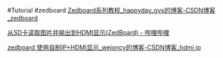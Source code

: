 
#Tutorial #zedboard
[Zedboard系列教程_happyday_gyx的博客-CSDN博客_zedboard](https://blog.csdn.net/qq_37719487/article/details/113616659)

[从SD卡读取图片并输出到HDMI显示(ZedBoard) - 哔哩哔哩](https://www.bilibili.com/read/cv16823211?from=search&spm_id_from=333.337.0.0)

[zedboard 使用自制IP+HDMI显示_wejoncy的博客-CSDN博客_hdmi ip](https://blog.csdn.net/wejoncy/article/details/46054057)